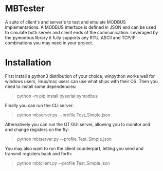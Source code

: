 # MBTester
A suite of client's and server's to test and emulate MODBUS implementations. A MODBUS interface is defined in JSON and can be used to simulate both server and client ends of the communication. Leveraged by the pymodbus library it fully supports any RTU, ASCII and TCP/IP combinations you may need in your project.

# Installation
First install a python3 distribution of your choice, winpython works well for windows users, linux/mac users can use what ships with their OS.
Then you need to install some dependencies:

>python -m pip install pyserial pymodbus

Finally you can run the CLI server:
>python mbserver.py --profile Test_Simple.json

Alternatively you can run the QT GUI server, allowing you to monitor and and change registers on the fly:
>python mbtserver.py --profile Test_Simple.json

You may also want to run the client counterpart, letting you send and transmit registers back and forth:
>python mbtclient.py --profile Test_Simple.json

